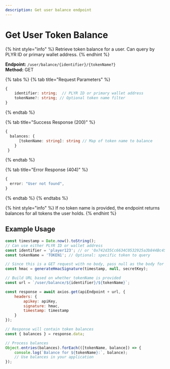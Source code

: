```yaml
---
description: Get user balance endpoint
---
```


# Get User Token Balance

{% hint style="info" %} Retrieve token balance for a user. Can query by PLYR ID or primary wallet address. {% endhint %}

**Endpoint:** `/user/balance/{identifier}/{tokenName?}`  
**Method:** GET

{% tabs %} {% tab title="Request Parameters" %}

```typescript
{
    identifier: string;  // PLYR ID or primary wallet address
    tokenName?: string; // Optional token name filter
}
```

{% endtab %}

{% tab title="Success Response (200)" %}

```typescript
{
  balances: {
      [tokenName: string]: string // Map of token name to balance
    }
 }
```

{% endtab %}

{% tab title="Error Response (404)" %}

```typescript
{
  error: "User not found",
}
```

{% endtab %} {% endtabs %}

{% hint style="info" %} If no token name is provided, the endpoint returns balances for all tokens the user holds. {% endhint %}

## Example Usage

```javascript
const timestamp = Date.now().toString();
// Can use either PLYR ID or wallet address
const identifier = 'player123'; // or '0x742d35Cc6634C0532925a3b844Bc454e4438f44e'
const tokenName = 'TOKEN1'; // Optional: specific token to query

// Since this is a GET request with no body, pass null as the body for HMAC
const hmac = generateHmacSignature(timestamp, null, secretKey);

// Build URL based on whether tokenName is provided
const url = `/user/balance/${identifier}/${tokenName}`;

const response = await axios.get(apiEndpoint + url, {
    headers: {
        apikey: apiKey,
        signature: hmac,
        timestamp: timestamp
    }
});

// Response will contain token balances
const { balances } = response.data;

// Process balances
Object.entries(balances).forEach(([tokenName, balance]) => {
    console.log(`Balance for ${tokenName}:`, balance);
    // Use balances in your application
});
```
